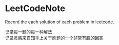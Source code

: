 # LeetCodeNote

Record the each solution of each problem in leetcode.

记录每一题的每一种解法  
记录灵感来自知乎上关于刷题的[一个非常有趣的回答](https://www.zhihu.com/question/31092580/answer/453117660)  

